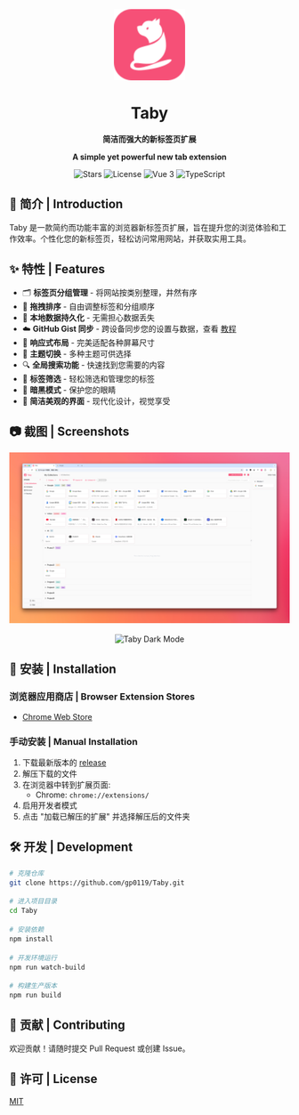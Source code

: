 <div align="center">
  <img src="src/assets/icon.svg" alt="Taby Logo" width="128" height="128">
  <h1>Taby</h1>
  <p><strong>简洁而强大的新标签页扩展</strong></p>
  <p><strong>A simple yet powerful new tab extension</strong></p>

  <p>
    <img src="https://img.shields.io/github/stars/gp0119/Taby?style=flat-square" alt="Stars">
    <img src="https://img.shields.io/github/license/gp0119/Taby?style=flat-square" alt="License">
    <img src="https://img.shields.io/badge/Vue-3-brightgreen?style=flat-square" alt="Vue 3">
    <img src="https://img.shields.io/badge/TypeScript-blue?style=flat-square" alt="TypeScript">
  </p>
</div>

## 📖 简介 | Introduction

Taby 是一款简约而功能丰富的浏览器新标签页扩展，旨在提升您的浏览体验和工作效率。个性化您的新标签页，轻松访问常用网站，并获取实用工具。

## ✨ 特性 | Features

- 🗂️ **标签页分组管理** - 将网站按类别整理，井然有序
- 🔄 **拖拽排序** - 自由调整标签和分组顺序
- 💾 **本地数据持久化** - 无需担心数据丢失
- ☁️ **GitHub Gist 同步** - 跨设备同步您的设置与数据，查看 [教程](gist.md)
- 📱 **响应式布局** - 完美适配各种屏幕尺寸
- 🌈 **主题切换** - 多种主题可供选择
- 🔍 **全局搜索功能** - 快速找到您需要的内容
- 🔖 **标签筛选** - 轻松筛选和管理您的标签
- 🌙 **暗黑模式** - 保护您的眼睛
- 🎨 **简洁美观的界面** - 现代化设计，视觉享受

## 📷 截图 | Screenshots

<div align="center">
  <img src="screenshots/pink.png" alt="Taby Light Mode" width="600">
    <br>
    <br>
  <img src="screenshots/purple.png" alt="Taby Dark Mode" width="600">
</div>

## 🚀 安装 | Installation

### 浏览器应用商店 | Browser Extension Stores

- [Chrome Web Store](https://chromewebstore.google.com/detail/taby/iifpdfmdgnaogfbdlbmekdphicaaipod)

### 手动安装 | Manual Installation

1. 下载最新版本的 [release](https://github.com/gp0119/Taby/releases)
2. 解压下载的文件
3. 在浏览器中转到扩展页面:
   - Chrome: `chrome://extensions/`
4. 启用开发者模式
5. 点击 "加载已解压的扩展" 并选择解压后的文件夹

## 🛠️ 开发 | Development

```bash
# 克隆仓库
git clone https://github.com/gp0119/Taby.git

# 进入项目目录
cd Taby

# 安装依赖
npm install

# 开发环境运行
npm run watch-build

# 构建生产版本
npm run build
```

## 🤝 贡献 | Contributing

欢迎贡献！请随时提交 Pull Request 或创建 Issue。

## 📄 许可 | License

[MIT](LICENSE)
